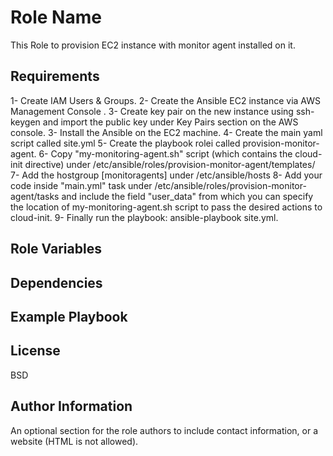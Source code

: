 Role Name
=========

This Role to provision EC2 instance with monitor agent installed on it.

Requirements
------------

1- Create IAM Users & Groups.
2- Create the Ansible EC2 instance via AWS Management Console .
3- Create key pair on the new instance using ssh-keygen and import the public key under Key Pairs section on the AWS console.
3- Install the Ansible on the EC2 machine. 
4- Create the main yaml script called site.yml
5- Create  the playbook rolei called  provision-monitor-agent.
6- Copy "my-monitoring-agent.sh" script (which contains the cloud-init directive) under /etc/ansible/roles/provision-monitor-agent/templates/
7- Add the hostgroup [monitoragents] under /etc/ansible/hosts
8- Add your code inside "main.yml" task under /etc/ansible/roles/provision-monitor-agent/tasks and include the field "user_data" from which you can specify the location of my-monitoring-agent.sh script to pass the desired actions to cloud-init.
9- Finally run the playbook: ansible-playbook site.yml.

Role Variables
--------------
Dependencies
------------
Example Playbook
----------------

License
-------

BSD

Author Information
------------------

An optional section for the role authors to include contact information, or a website (HTML is not allowed).
